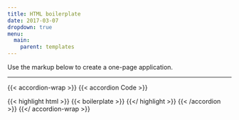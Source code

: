 ```yaml
---
title: HTML boilerplate
date: 2017-03-07
dropdown: true
menu:
  main:
    parent: templates
---
```


Use the markup below to create a one-page application.

---

{{< accordion-wrap >}}
{{< accordion Code >}}

{{< highlight html >}}
{{< boilerplate >}}
{{</ highlight >}}
{{< /accordion >}}
{{</ accordion-wrap >}}
